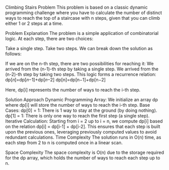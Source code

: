 Climbing Stairs Problem
This problem is based on a classic dynamic programming challenge where you have to calculate the number of distinct ways to reach the top of a staircase with n steps, given that you can climb either 1 or 2 steps at a time.

Problem Explanation
The problem is a simple application of combinatorial logic. At each step, there are two choices:

Take a single step.
Take two steps.
We can break down the solution as follows:

If we are on the n-th step, there are two possibilities for reaching it:
We arrived from the (n-1)-th step by taking a single step.
We arrived from the (n-2)-th step by taking two steps.
This logic forms a recurrence relation: dp[𝑛]=dp[𝑛−1]+dp[𝑛−2]
dp[n]=dp[n−1]+dp[n−2]

Here, dp[i] represents the number of ways to reach the i-th step.

Solution Approach
Dynamic Programming Array: We initialize an array dp where dp[i] will store the number of ways to reach the i-th step.
Base Cases:
dp[0] = 1: There is 1 way to stay at the ground (by doing nothing).
dp[1] = 1: There is only one way to reach the first step (a single step).
Iterative Calculation:
Starting from i = 2 up to i = n, we compute dp[i] based on the relation dp[i] = dp[i-1] + dp[i-2].
This ensures that each step is built upon the previous ones, leveraging previously computed values to avoid redundant calculations.
Time Complexity
The solution runs in O(n) time, as each step from 2 to n is computed once in a linear scan.

Space Complexity
The space complexity is O(n) due to the storage required for the dp array, which holds the number of ways to reach each step up to n.